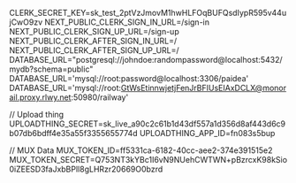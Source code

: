 CLERK_SECRET_KEY=sk_test_2ptVzJmovM1hwHLFOqBUFQsdIypR595v44ujCwO9zv
NEXT_PUBLIC_CLERK_SIGN_IN_URL=/sign-in
NEXT_PUBLIC_CLERK_SIGN_UP_URL=/sign-up
NEXT_PUBLIC_CLERK_AFTER_SIGN_IN_URL=/
NEXT_PUBLIC_CLERK_AFTER_SIGN_UP_URL=/
DATABASE_URL="postgresql://johndoe:randompassword@localhost:5432/mydb?schema=public"
DATABASE_URL='mysql://root:password@localhost:3306/paidea'
DATABASE_URL='mysql://root:GtWsEtinnwjetjFenJrBFIUsEIAxDCLX@monorail.proxy.rlwy.net:50980/railway'

// Upload thing
UPLOADTHING_SECRET=sk_live_a90c2c61b1d43df557a1d356d8af443d6c9b07db6bdff4e35a55f3355655774d
UPLOADTHING_APP_ID=fn083s5bup

// MUX Data
MUX_TOKEN_ID=ff5331ca-6182-40cc-aee2-374e391515e2
MUX_TOKEN_SECRET=Q753NT3kYBc1I6vN9NUehCWTWN+pBzrcxK98kSio0iZEESD3faJxbBPll8gLHRzr20669O0bzrd
